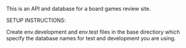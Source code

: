 This is an API and database for a board games review site.


SETUP INSTRUCTIONS:

Create env.development and env.test files in the base directiory which specify the database names for test and development you are using.